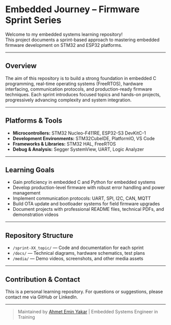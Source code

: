 # Embedded Journey – Firmware Sprint Series

Welcome to my embedded systems learning repository!  
This project documents a sprint-based approach to mastering embedded firmware development on STM32 and ESP32 platforms.

---

## Overview

The aim of this repository is to build a strong foundation in embedded C programming, real-time operating systems (FreeRTOS), hardware interfacing, communication protocols, and production-ready firmware techniques. Each sprint introduces focused topics and hands-on projects, progressively advancing complexity and system integration.

---

## Platforms & Tools

- **Microcontrollers:** STM32 Nucleo-F411RE, ESP32-S3 DevKitC-1  
- **Development Environments:** STM32CubeIDE, PlatformIO, VS Code  
- **Frameworks & Libraries:** STM32 HAL, FreeRTOS  
- **Debug & Analysis:** Segger SystemView, UART, Logic Analyzer  

---

## Learning Goals

- Gain proficiency in embedded C and Python for embedded systems  
- Develop production-level firmware with robust error handling and power management  
- Implement communication protocols: UART, SPI, I2C, CAN, MQTT  
- Build OTA update and bootloader systems for field firmware upgrades  
- Document projects with professional README files, technical PDFs, and demonstration videos  

---

## Repository Structure

- `/sprint-XX_topic/` — Code and documentation for each sprint  
- `/docs/` — Technical diagrams, hardware schematics, test plans  
- `/media/` — Demo videos, screenshots, and other media assets  

---

## Contribution & Contact

This is a personal learning repository. For questions or suggestions, please contact me via GitHub or LinkedIn.

---

> Maintained by [Ahmet Emin Yakar](https://github.com/ahmeteminyakar) | Embedded Systems Engineer in Training
